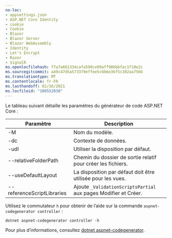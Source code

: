 ```yaml
---
no-loc:
- appsettings.json
- ASP.NET Core Identity
- cookie
- Cookie
- Blazor
- Blazor Server
- Blazor WebAssembly
- Identity
- Let's Encrypt
- Razor
- SignalR
ms.openlocfilehash: f7a7a661334cafa590ce99aff906bbfac1f18e2c
ms.sourcegitcommit: a49c47d5a573379effee5c6b6e36f5c302aa756b
ms.translationtype: MT
ms.contentlocale: fr-FR
ms.lasthandoff: 02/16/2021
ms.locfileid: "100552030"
---
```

Le tableau suivant détaille les paramètres du générateur de code ASP.NET Core :

| Paramètre               | Description|
| ----------------- | ------------ |
| -M  | Nom du modèle. |
| -dc  | Contexte de données. |
| -udl | Utiliser la disposition par défaut. |
| --relativeFolderPath | Chemin du dossier de sortie relatif pour créer les fichiers. |
| --useDefaultLayout | La disposition par défaut doit être utilisée pour les vues. |
| --referenceScriptLibraries | Ajoute `_ValidationScriptsPartial` aux pages Modifier et Créer. |

Utilisez le commutateur `h` pour obtenir de l’aide sur la commande `aspnet-codegenerator controller` :

```dotnetcli
dotnet aspnet-codegenerator controller -h
```

Pour plus d’informations, consultez [dotnet aspnet-codegenerator](xref:fundamentals/tools/dotnet-aspnet-codegenerator).
